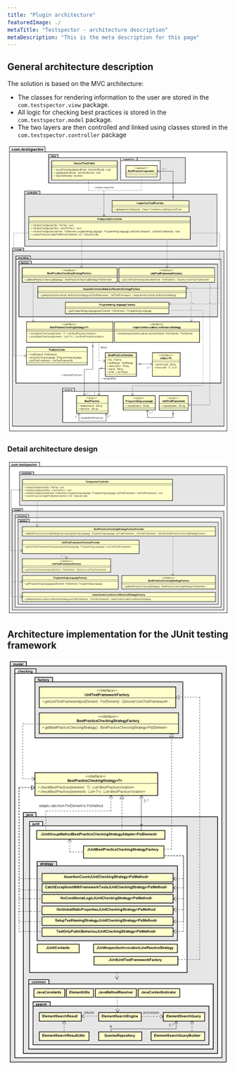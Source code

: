 ```yaml
---
title: "Plugin architecture"
featuredImage: ./
metaTitle: "Testspector - architecture description"
metaDescription: "This is the meta description for this page"
---
```


## General architecture description

The solution is based on the MVC architecture:
* The classes for rendering information to the user are stored in the ``com.testspector.view`` package.
* All logic for checking best practices is stored in the ``com.testspector.model`` package.
* The two layers are then controlled and linked using classes stored in the ``com.testspector.controller`` package

![architecture detail](./Class_diagram_global_detailed.png)

### Detail architecture design

![architecture detail](./Class_diagram_global_detailed_factories.png)

## Architecture implementation for the JUnit testing framework

![architecture detail](./Class_diagram_global_detailed_junit.png)
